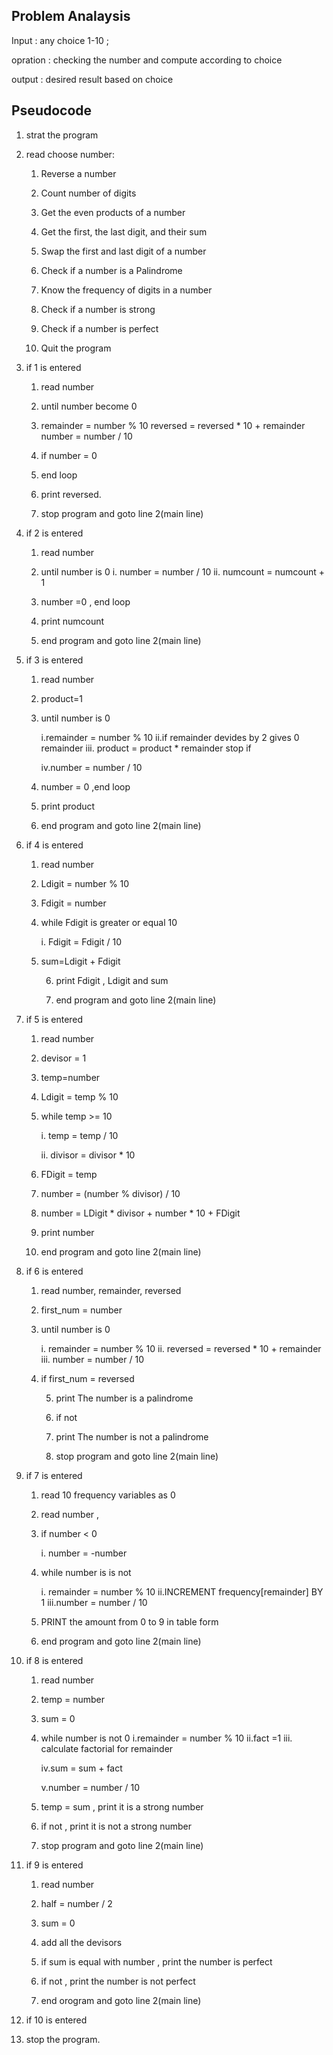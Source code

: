 ## Problem Analaysis

Input : any choice 1-10 ;

opration : checking the number and compute according to choice 

output : desired result based on choice

## Pseudocode

1. strat the program

2. read choose number:
   
   1. Reverse a number
   
   2. Count number of digits
   
   3. Get the even products of a number 
   
   4. Get the first, the last digit, and their sum
   
   5. Swap the first and last digit of a number
   
   6. Check if a number is a Palindrome
   
   7. Know the frequency of digits in a number
   
   8. Check if a number is strong
   
   9. Check if a number is perfect
   
   10. Quit the program

3. if 1 is entered
   
   1. read number
   
   2. until number become 0
   
   3. remainder = number % 10
      reversed = reversed * 10 + remainder
      number = number / 10
   
   4. if number = 0 
   
   5. end loop
   
   6. print reversed.
   
   7. stop program and goto line 2(main line)

4. if 2 is entered
   
   1. read number
   
   2. until number is 0 
      i. number = number / 10
      ii. numcount = numcount + 1
   
   3. number =0 , end loop
   
   4. print numcount 
   
   5. end program and goto line 2(main line)

5. if 3 is entered
   
   1. read number
   
   2. product=1
   
   3. until number is 0
      
      i.remainder = number % 10
      ii.if remainder devides by 2 gives 0 remainder
      iii. product = product * remainder
       stop if
      
      iv.number = number / 10
   
   4. number = 0 ,end loop
   
   5. print product
   
   6. end program and goto line 2(main line)

6. if 4 is entered
   
   1. read number
   
   2. Ldigit = number % 10
   
   3. Fdigit = number
   
   4. while Fdigit is greater or equal 10
      
      i.  Fdigit = Fdigit / 10
      
      
   
   5. sum=Ldigit + Fdigit
      
      6. print Fdigit , Ldigit and sum
      
      7. end program and goto line 2(main line)

7. if 5 is entered
   
   1. read number
   
   2. devisor = 1
   
   3. temp=number
   
   4. Ldigit = temp % 10
   
   5. while temp >= 10
      
      i. temp = temp / 10
      
      ii. divisor = divisor * 10
   
   6. FDigit = temp
   
   7. number = (number % divisor) / 10
   
   8. number = LDigit * divisor + number * 10 + FDigit
   
   9. print number
   
   10. end program and goto line 2(main line)

8. if 6 is entered
   
   1. read number, remainder, reversed 
   
   2. first_num = number
   
   3. until number is 0
      
      i. remainder = number % 10
      ii. reversed = reversed * 10 + remainder
      iii. number = number / 10
   
   4. if first_num = reversed
      
      5. print The number is a palindrome
      
      6. if not
      
      7. print The number is not a palindrome
      
      8. stop program and goto line 2(main line)

9. if 7 is entered
   
   1. read 10 frequency variables as 0
   
   2. read number ,
   
   3. if number < 0 
      
      i. number = -number
   
   4. while number is is not 
      
      i. remainder = number % 10
      ii.INCREMENT frequency[remainder] BY 1
      iii.number = number / 10
   
   5. PRINT the amount from 0 to 9 in table form
   
   6. end program and goto line 2(main line)

10. if 8 is entered
    
    1. read number
    
    2. temp = number
    
    3. sum = 0
    
    4. while number is not 0 
       i.remainder = number % 10
       ii.fact =1
       iii. calculate factorial for remainder
       
       iv.sum = sum + fact
       
       v.number = number / 10
    
    5. temp = sum , print it is a strong number
    
    6. if not , print it is not a strong number
    
    7. stop program and goto line 2(main line)

11. if 9 is entered
    
    1. read number
    
    2. half = number / 2
    
    3. sum = 0
    
    4. add all the devisors
    
    5. if sum is equal with number , print the number is perfect
    
    6. if not , print the number is not perfect
    
    7. end orogram and goto line 2(main line)

12. if 10 is entered

13. stop the program.
